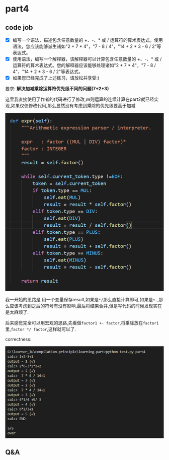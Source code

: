 # part4

## code job

- [x] 编写一个语法，描述包含任意数量的 +、-、\* 或 / 运算符的算术表达式。使用语法，您应该能够派生诸如"2 + 7 \* 4"，"7 - 8 / 4"，"14 + 2 * 3 - 6 / 2"等表达式。
- [x] 使用语法，编写一个解释器，该解释器可以计算包含任意数量的 +、-、\* 或 / 运算符的算术表达式。您的解释器应该能够处理诸如"2 + 7 \* 4"，"7 - 8 / 4"，"14 + 2 * 3 - 6 / 2"等表达式。
- [x] 如果您已经完成了上述练习，请放松并享受:)

要求: **解决加减乘除运算符优先级不同的问题(7+2*3)**

这里我直接使用了作者的代码进行了修改,四则运算的连续计算在part2就已经实现,如果仅仅修改代码,那么显然没有考虑到乘除的优先级要高于加减

![20220405232039](https://raw.githubusercontent.com/learner-lu/picbed/master/20220405232039.png)

我一开始的思路是,用一个变量保存result,如果是`*/`那么直接计算即可,如果是`+-`,那么应该考虑到之后的符号有没有影响,最后将结果合并,但是写代码的时候发现实在是太麻烦了.

后来感觉完全可以用宏观的思路,先看做`factor1 +- factor`,将乘除放在`factor1`里,`factor */ factor`,这样就可以了.

correctness:

![20220406021359](https://raw.githubusercontent.com/learner-lu/picbed/master/20220406021359.png)

## Q&A
